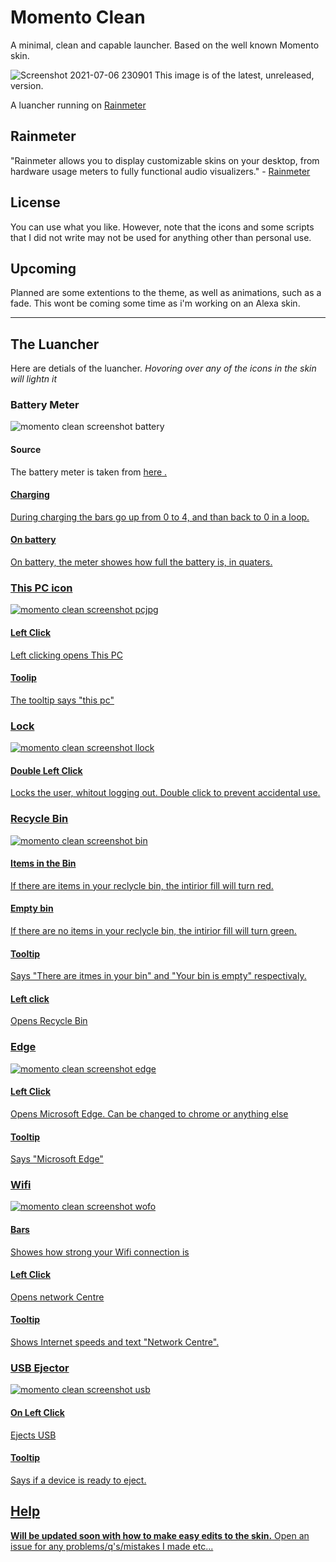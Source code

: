 # Momento Clean 
A minimal, clean and capable launcher.
Based on the well known Momento skin.
 
 
![Screenshot 2021-07-06 230901](https://user-images.githubusercontent.com/80009666/125642407-4c4d9047-3ade-41d3-bb61-5d8047524fa8.png)
This image is of the latest, unreleased, version.

 A luancher running on <a href="https://rainmeter.net/"> Rainmeter </a>
## Rainmeter
  "Rainmeter allows you to display customizable skins on your desktop, from hardware usage meters to fully functional audio visualizers." - <a href="https://rainmeter.net/"> Rainmeter </a>
## License
  You can use what you like. However, note that the icons and some scripts that I did not write may not be used for anything other than personal use.
## Upcoming 
  Planned are some extentions to the theme, as well as animations, such as a fade. This wont be coming some time as i'm working on an Alexa skin.
  
  ---
  
  
## The Luancher
Here are detials of the luancher.
*Hovoring over any of the icons in the skin will lightn it*
### **Battery Meter** 

![momento clean screenshot battery](https://user-images.githubusercontent.com/80009666/121887252-6a349800-cd0e-11eb-87a0-3e07bb40f301.jpg)

#### Source 
The battery meter is taken from <a href="https://visualskins.com/skin/simple-battery/"> here .
#### Charging
  During charging the bars go up from 0 to 4, and than back to 0 in a loop.
#### On battery
  On battery, the meter showes how full the battery is, in quaters. 
### **This PC icon** 
 
 ![momento clean screenshot pcjpg](https://user-images.githubusercontent.com/80009666/121887315-80425880-cd0e-11eb-9d4a-851ba67de93a.jpg)

#### Left Click 
  Left clicking opens This PC
#### Toolip
  The tooltip says "this pc"
### **Lock**  
 
 ![momento clean screenshot llock](https://user-images.githubusercontent.com/80009666/121887544-c4355d80-cd0e-11eb-83cc-08a3e43def2f.jpg)

#### Double Left Click 
  Locks the user, whitout logging out. Double click to prevent accidental use. 
### **Recycle Bin**
 
 ![momento clean screenshot bin](https://user-images.githubusercontent.com/80009666/121887340-87696680-cd0e-11eb-8767-5529493d0abb.jpg)

#### Items in the Bin 
 If there are items in your reclycle bin, the intirior fill will turn red. 
#### Empty bin
 If there are no items in your reclycle bin, the intirior fill will turn green.
#### Tooltip 
  Says "There are itmes in your bin" and "Your bin is empty" respectivaly.
#### Left click
 Opens Recycle Bin
### **Edge**
 
 ![momento clean screenshot edge](https://user-images.githubusercontent.com/80009666/121887424-9bad6380-cd0e-11eb-88e7-4e6d65a88168.jpg)

#### Left Click 
Opens Microsoft Edge. Can be changed to chrome or anything else
#### Tooltip 
Says "Microsoft Edge"
### **Wifi**
 
 ![momento clean screenshot wofo](https://user-images.githubusercontent.com/80009666/121887447-a36d0800-cd0e-11eb-87a9-7c23b43112b6.jpg)

#### Bars 
  Showes how strong your Wifi connection is
#### Left Click
  Opens network Centre
#### Tooltip 
 Shows Internet speeds and text "Network Centre".
 
### **USB Ejector**
 
 ![momento clean screenshot usb](https://user-images.githubusercontent.com/80009666/121887473-acf67000-cd0e-11eb-960a-1317ca0075d1.jpg)

#### On Left Click 
  Ejects USB
#### Tooltip
  Says if a device is ready to eject.
## Help 
  **Will be updated soon with how to make easy edits to the skin.**
  Open an issue for any problems/q's/mistakes I made etc...
  
